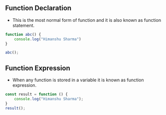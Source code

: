 ## Function Declaration

- This is the most normal form of function and it is also known as function statement.

```javascript
function abc() {
    console.log("Himanshu Sharma")
}

abc();
```

## Function Expression
- When any function is stored in a variable it is known as function expression.
```javascript
const result = function () {
    console.log("Himanshu Sharma");
}
result();